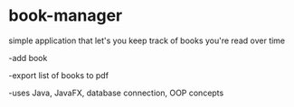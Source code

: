 # book-manager
simple application that let's you keep track of books you're read over time

-add book

-export list of books to pdf

-uses Java, JavaFX, database connection, OOP concepts
